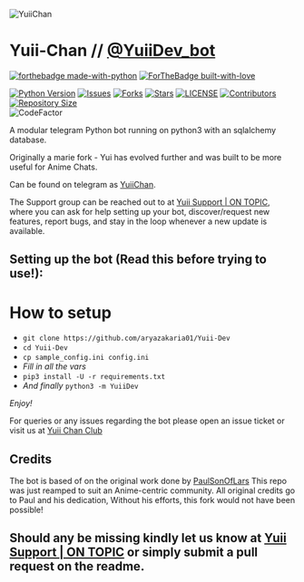 ![YuiiChan](https://telegra.ph/file/b89daeab2dd9c5c299dc4.jpg)
# Yuii-Chan // [@YuiiDev_bot](https://t.me/YuiiDev_bot)

[![forthebadge made-with-python](http://ForTheBadge.com/images/badges/made-with-python.svg)](https://www.python.org/)
[![ForTheBadge built-with-love](http://ForTheBadge.com/images/badges/built-with-love.svg)](https://github.com/aryazakaria01)</br>


[![Python Version](https://img.shields.io/badge/python-3.9.7-green?style=for-the-badge&logo=python)](https://docs.python.org)
[![Issues](https://img.shields.io/github/issues/aryazakaria01/Yuii-Dev?style=for-the-badge&logo=github)](https://github.com/aryazakaria01/Yuii-Dev/issues)
[![Forks](https://img.shields.io/github/forks/aryazakaria01/Yuii-Dev?style=for-the-badge&logo=github)](https://github.com/aryazakaria01/Yuii-Dev/network/members)
[![Stars](https://img.shields.io/github/stars/aryazakaria01/Yuii-Dev?style=for-the-badge&logo=github)](https://github.com/aryazakaria01/Yuii-Dev/stargazers)
[![LICENSE](https://img.shields.io/github/license/aryazakaria01/Yuii-Dev?style=for-the-badge&logo=github)](https://github.com/aryazakaria01/Yuii-Dev/blob/main/LICENSE)
[![Contributors](https://img.shields.io/github/contributors/aryazakaria01/Yuii-Dev?style=for-the-badge&logo=github)](https://github.com/aryazakaria01/Yuii-Dev/graphs/contributors)
[![Repository Size](https://img.shields.io/github/repo-size/aryazakaria01/Yuii-Dev?style=for-the-badge&logo=github)](https://github.com/aryazakaria01/Yuii-Dev/archive/refs/heads/main.zip)</br>
![CodeFactor](https://www.codefactor.io/repository/github/aryazakaria01/yuii-dev/badge?s=7463f484136e45003925cb3d056a889ad02cc11c)

A modular telegram Python bot running on python3 with an sqlalchemy database.

Originally a marie fork - Yui has evolved further and was built to be more useful for Anime Chats.

Can be found on telegram as [YuiiChan](https://t.me/YuiiDev_bot).

The Support group can be reached out to at [Yuii Support | ON TOPIC](https://t.me/YuiiSupport), where you can ask for help setting up your bot, discover/request new features, report bugs, and stay in the loop whenever a new update is available.



## Setting up the bot (Read this before trying to use!):


# How to setup

- `git clone https://github.com/aryazakaria01/Yuii-Dev`
- `cd Yuii-Dev`
- `cp sample_config.ini config.ini`
- *Fill in all the vars*
- `pip3 install -U -r requirements.txt`
- *And finally* `python3 -m YuiiDev`

*Enjoy!*


For queries or any issues regarding the bot please open an issue ticket or visit us at [Yuii Chan Club](https://t.me/YuiiSupport)  

## Credits
The bot is based of on the original work done by [PaulSonOfLars](https://github.com/PaulSonOfLars)
This repo was just reamped to suit an Anime-centric community. All original credits go to Paul and his dedication, Without his efforts, this fork would not have been possible!


Should any be missing kindly let us know at [Yuii Support | ON TOPIC](https://t.me/YuiiSupport) or simply submit a pull request on the readme.
-------------------------------------------------------------------------------------
